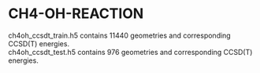 # CH4-OH-REACTION

ch4oh_ccsdt_train.h5 contains 11440 geometries and corresponding CCSD(T) energies. <br />
ch4oh_ccsdt_test.h5 contains 976 geometries and corresponding CCSD(T) energies.
